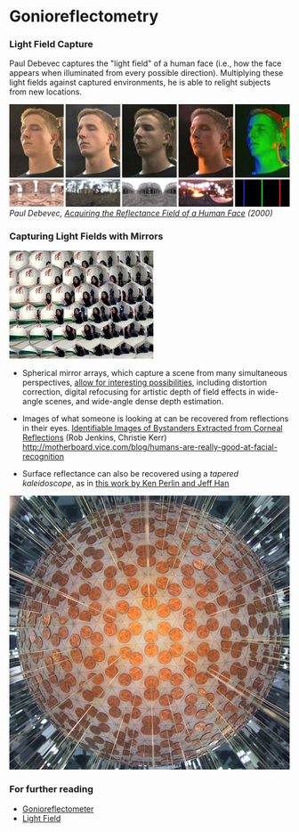 # Gonioreflectometry

### Light Field Capture

Paul Debevec captures the "light field" of a human face (i.e., how the face appears when illuminated from every possible direction). Multiplying these light fields against captured environments, he is able to relight subjects from new locations. 

![debevec-light-field-capture.jpg](images/debevec-light-field-capture.jpg)<br />
*Paul Debevec, [Acquiring the Reflectance Field of a Human Face](http://www.pauldebevec.com/Research/LS/) (2000)*


### Capturing Light Fields with Mirrors

![Fly-eye mirror](images/fly-eye-mirror.jpg)

* Spherical mirror arrays, which capture a scene from many simultaneous perspectives, [allow for interesting possibilities](http://yuichitaguchi.com/project/AxialCones/), including distortion correction, digital refocusing for artistic depth of field effects in wide-angle scenes, and wide-angle dense depth estimation.

* Images of what someone is looking at can be recovered from reflections in their eyes. [Identifiable Images of Bystanders Extracted from Corneal Reflections](http://journals.plos.org/plosone/article?id=10.1371/journal.pone.0083325) (Rob Jenkins, Christie Kerr)
http://motherboard.vice.com/blog/humans-are-really-good-at-facial-recognition

* Surface reflectance can also be recovered using a *tapered kaleidoscope*, as in [this work by Ken Perlin and Jeff Han](http://mrl.nyu.edu/~perlin/cat-talks/kaleidoscope/#2)

![Fly-eye mirror](images/pennies-tapered-kaleidoscope.jpg)

### For further reading 

* [Gonioreflectometer](https://en.wikipedia.org/wiki/Gonioreflectometer)
* [Light Field](https://en.wikipedia.org/wiki/Light_field)

